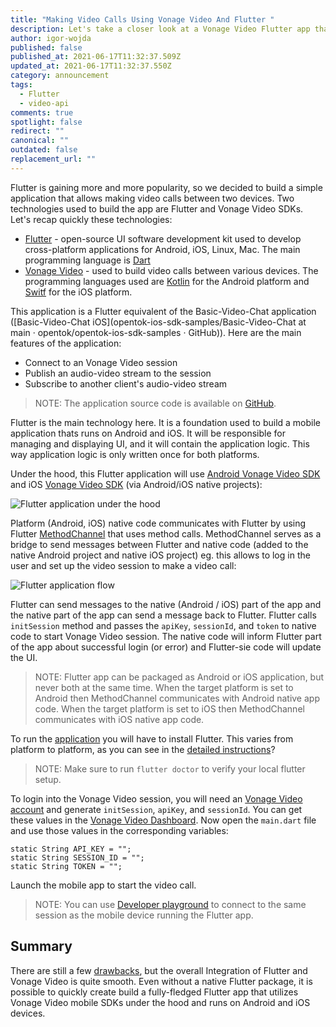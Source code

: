 ```yaml
---
title: "Making Video Calls Using Vonage Video And Flutter "
description: Let's take a closer look at a Vonage Video Flutter app that allows us to make video calls
author: igor-wojda
published: false
published_at: 2021-06-17T11:32:37.509Z
updated_at: 2021-06-17T11:32:37.550Z
category: announcement
tags:
  - Flutter
  - video-api
comments: true
spotlight: false
redirect: ""
canonical: ""
outdated: false
replacement_url: ""
---
```

Flutter is gaining more and more popularity, so we decided to build a simple application that allows making video calls between two devices. Two technologies used to build the app are Flutter and Vonage Video SDKs. Let's recap quickly these technologies:

* [Flutter](https://flutter.dev/) - open-source UI software development kit used to develop cross-platform applications for Android, iOS, Linux, Mac. The main programming language is [Dart](https://dart.dev/)
* [Vonage Video](https://tokbox.com/developer/sdks/android/) - used to build video calls between various devices. The programming languages used are [Kotlin](https://kotlinlang.org/) for the Android platform and [Switf](https://www.swift.com/) for the iOS platform.

This application is a Flutter equivalent of the Basic-Video-Chat application ([](https://github.com/opentok/opentok-android-sdk-samples/tree/main/Basic-Video-Chat)\[Basic-Video-Chat iOS](opentok-ios-sdk-samples/Basic-Video-Chat at main · opentok/opentok-ios-sdk-samples · GitHub)). Here are the main features of the application:

* Connect to an Vonage Video session
* Publish an audio-video stream to the session
* Subscribe to another client's audio-video stream

> NOTE: The application source code is available on [GitHub](https://github.com/opentok/opentok-flutter-basic-video-chat).

Flutter is the main technology here. It is a foundation used to build a mobile application thats runs on Android and iOS. It will be responsible for managing and displaying UI, and it will contain the application logic. This way application logic is only written once for both platforms.

Under the hood, this Flutter application will use [Android Vonage Video SDK](https://tokbox.com/developer/sdks/android/) and iOS [Vonage Video SDK](https://tokbox.com/developer/sdks/ios/) (via Android/iOS native projects):

![Flutter application under the hood](/content/blog/making-video-calls-using-opentok-and-flutter/method-channel.png)

Platform (Android, iOS) native code communicates with Flutter by using Flutter [MethodChannel](https://api.flutter.dev/flutter/services/MethodChannel-class.html) that uses method calls. MethodChannel serves as a bridge to send messages between Flutter and native code (added to the native Android project and native iOS project) eg. this allows to log in the user and set up the video session to make a video call:  

![Flutter application flow](/content/blog/making-video-calls-using-opentok-and-flutter/flutter-application.png)

Flutter can send messages to the native (Android / iOS) part of the app and the native part of the app can send a message back to Flutter. Flutter calls `initSession` method and passes the `apiKey`, `sessionId`, and `token` to native code to start Vonage Video session. The native code will inform Flutter part of the app about successful login (or error) and Flutter-sie code will update the UI.

> NOTE: Flutter app can be packaged as Android or iOS application, but never both at the same time. When the target platform is set to Android then MethodChannel communicates with Android native app code. When the target platform is set to iOS then MethodChannel communicates with iOS native app code.

To run the [application](https://github.com/opentok/opentok-flutter-basic-video-chat) you will have to install Flutter. 
This varies from platform to platform, as you can see in the [detailed instructions](https://flutter.dev/docs/get-started/install)?

> NOTE: Make sure to run `flutter doctor` to verify your local flutter setup.

To login into the Vonage Video session, you will need an [Vonage Video account](https://tokbox.com/account/#/) and generate `initSession`, `apiKey`, and `sessionId`. You can get these values in the [Vonage Video Dashboard](https://tokbox.com/account/#/). Now open the `main.dart` file and use those values in the corresponding variables:

```
static String API_KEY = "";
static String SESSION_ID = "";
static String TOKEN = "";
```

Launch the mobile app to start the video call.

> NOTE: You can use [Developer playground](https://tokbox.com/developer/tools/playground/) to connect to the same session as the mobile device running the Flutter app.

## Summary

There are still a few [drawbacks](https://github.com/opentok/opentok-flutter-basic-video-chat#known-issues), but the overall Integration of Flutter and Vonage Video is quite smooth. Even without a native Flutter package, it is possible to quickly create build a fully-fledged Flutter app that utilizes Vonage Video mobile SDKs under the hood and runs on Android and iOS devices.
